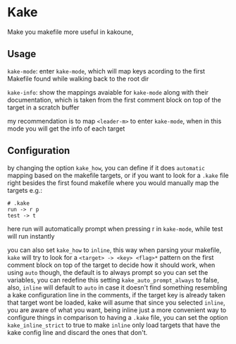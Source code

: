 # Kake

Make you makefile more useful in kakoune,

## Usage
`kake-mode`:
enter `kake-mode`, which will map keys acording to the first Makefile
found while walking back to the root dir

`kake-info`:
show the mappings avaiable for `kake-mode` along
with their documentation, which is taken from the first comment
block on top of the target in a scratch buffer

my recommendation is to map `<leader-m>` to enter `kake-mode`, when in this mode
you will get the info of each target

## Configuration
by changing the option `kake_how`, you can define if it does `automatic` mapping
based on the makefile targets, or if you want to look for a `.kake` file right
besides the first found makefile where you would manually map the targets
e.g.:

```
# .kake
run -> r p
test -> t
```
here run will automatically prompt when pressing r in `kake-mode`, while test will
run instantly

you can also set `kake_how` to `inline`, this way when parsing your makefile, `kake`
will try to look for a `<target> -> <key> <flag>*` pattern on the first comment block
on top of the target to decide how it should
work, when using `auto` though, the default is to always prompt so you can
set the variables, you can redefine this setting `kake_auto_prompt_always` to false,
also, `inline` will default to `auto` in case it doesn't find something resembling a kake
configuration line in the comments, if the target key is already taken that target
wont be loaded, kake will asume that since you selected `inline`, you are aware of what
you want, being inline just a more convenient way to configure things in comparison to
having a `.kake` file, you can set the option `kake_inline_strict` to true to make `inline` only load
targets that have the kake config line and discard the ones that don't.
